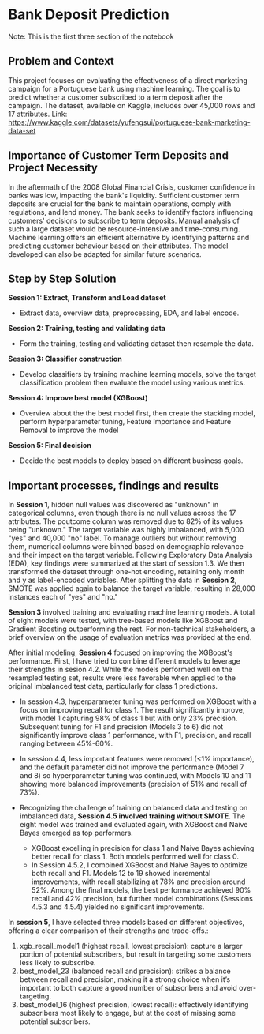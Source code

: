 # Bank Deposit Prediction
Note: This is the first three section of the notebook

## Problem and Context
This project focuses on evaluating the effectiveness of a direct marketing campaign for a Portuguese bank using machine learning. The goal is to predict whether a customer subscribed to a term deposit after the campaign. The dataset, available on Kaggle, includes over 45,000 rows and 17 attributes.
Link: https://www.kaggle.com/datasets/yufengsui/portuguese-bank-marketing-data-set

## Importance of Customer Term Deposits and Project Necessity
In the aftermath of the 2008 Global Financial Crisis, customer confidence in banks was low, impacting the bank's liquidity. Sufficient customer term deposits are crucial for the bank to maintain operations, comply with regulations, and lend money. The bank seeks to identify factors influencing customers' decisions to subscribe to term deposits. Manual analysis of such a large dataset would be resource-intensive and time-consuming. Machine learning offers an efficient alternative by identifying patterns and predicting customer behaviour based on their attributes. The model developed can also be adapted for similar future scenarios.

## Step by Step Solution
**Session 1: Extract, Transform and Load dataset**
- Extract data, overview data, preprocessing, EDA, and label encode.

**Session 2: Training, testing and validating data**
- Form the training, testing and validating dataset then resample the data.

**Session 3: Classifier construction**
- Develop classifiers by training machine learning models, solve the target classification problem then evaluate the model using various metrics.

**Session 4: Improve best model (XGBoost)**
- Overview about the the best model first, then create the stacking model, perform hyperparameter tuning, Feature Importance and Feature Removal to improve the model

**Session 5: Final decision**
- Decide the best models to deploy based on different business goals.

## Important processes, findings and results
In **Session 1**, hidden null values was discovered as "unknown" in categorical columns, even though there is no null values across the 17 attributes. The poutcome column was removed due to 82% of its values being "unknown." The target variable was highly imbalanced, with 5,000 "yes" and 40,000 "no" label.  To manage outliers but without removing them, numerical columns were binned based on demographic relevance and their impact on the target variable. Following Exploratory Data Analysis (EDA), key findings were summarized at the start of session 1.3. We then transformed the dataset through one-hot encoding, retaining only month and y as label-encoded variables. After splitting the data in **Session 2**,  SMOTE was applied again to balance the target variable, resulting in 28,000 instances each of "yes" and "no."

**Session 3** involved training and evaluating machine learning models. A total of eight models were tested, with tree-based models like XGBoost and Gradient Boosting outperforming the rest. For non-technical stakeholders, a brief overview on the usage of evaluation metrics was provided at the end.


After initial modeling, **Session 4** focused on improving the XGBoost's performance. First, I have tried to combine different models to leverage their strengths in sesion 4.2. While the models performed well on the resampled testing set, results were less favorable when applied to the original imbalanced test data, particularly for class 1 predictions.

- In session 4.3, hyperparameter tuning was performed on XGBoost with a focus on improving recall for class 1. The result significantly improve, with model 1 capturing 98% of class 1 but with only 23% precision. Subsequent tuning for F1 and precision (Models 3 to 6) did not significantly improve class 1 performance, with F1, precision, and recall ranging between 45%-60%.

- In session 4.4, less important features were removed (<1% importance), and the default parameter did not improve the performance (Model 7 and 8) so hyperparameter tuning was continued, with Models 10 and 11 showing more balanced improvements (precision of 51% and recall of 73%).

- Recognizing the challenge of training on balanced data and testing on imbalanced data, **Session 4.5 involved training without SMOTE**. The eight model was trained and evaluated again, with XGBoost and Naive Bayes emerged as top performers.
  - XGBoost excelling in precision for class 1 and Naive Bayes achieving better recall for class 1. Both models performed well for class 0.
  - In Session 4.5.2, I combined XGBoost and Naive Bayes to optimize both recall and F1. Models 12 to 19 showed incremental improvements, with recall stabilizing at 78% and precision around 52%. Among the final models, the best performance achieved 90% recall and 42% precision, but further model combinations (Sessions 4.5.3 and 4.5.4) yielded no significant improvements.


In **session 5**, I have selected three models based on different objectives, offering a clear comparison of their strengths and trade-offs.:
1. xgb_recall_model1 (highest recall, lowest precision): capture a larger portion of potential subscribers, but result in targeting some customers less likely to subscribe.
2. best_model_23 (balanced recall and precision): strikes a balance between recall and precision, making it a strong choice when it’s important to both capture a good number of subscribers and avoid over-targeting.
3. best_model_16 (highest precision, lowest recall): effectively identifying subscribers most likely to engage, but at the cost of missing some potential subscribers.









